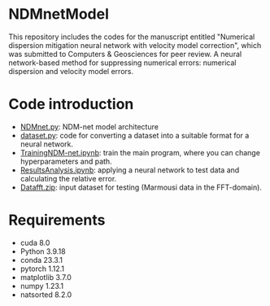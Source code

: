 # NDMnetModel
This repository includes the codes for the manuscript entitled "Numerical dispersion mitigation neural network with velocity model correction", which was submitted to Computers & Geosciences for peer review. A neural network-based method for suppressing numerical errors: numerical dispersion and velocity model errors. 

# Code introduction
- [NDMnet.py](NDMnet.py): NDM-net model architecture 
- [dataset.py](dataset.py): code for converting a dataset into a suitable format for a neural network.
- [TrainingNDM-net.ipynb](TrainingNDM-net.ipynb): train the main program, where you can change hyperparameters and path. 
- [ResultsAnalysis.ipynb](ResultsAnalysis.ipynb): applying a neural network to test data and calculating the relative error.
- [Datafft.zip](Datafft.zip): input dataset for testing (Marmousi data in the FFT-domain).


# Requirements
- cuda 8.0
- Python 3.9.18
- conda 23.3.1
- pytorch 1.12.1
- matplotlib 3.7.0
- numpy 1.23.1
- natsorted 8.2.0
